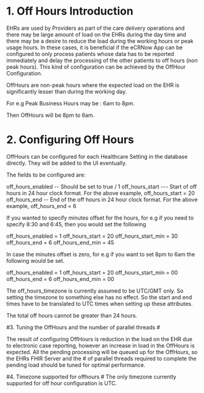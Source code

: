 # 1. Off Hours Introduction #

EHRs are used by Providers as part of the care delivery operations and there may be large amount of load on the EHRs during the day time and there may be a desire
to reduce the load during the working hours or peak usage hours. 
In these cases, it is beneficial if the eCRNow App can be configured to only process patients whose data has to be reported immediately and delay the processing of the other patients to 
off hours (non peak hours). This kind of configuration can be achieved by the OffHour Configuration.

OffHours are non-peak hours where the expected load on the EHR is significantly lesser than during the working day.

For e.g Peak Business Hours may be : 6am to 8pm.

Then OffHours will be 8pm to 6am.

# 2. Configuring Off Hours # 

OffHours can be configured for each Healthcare Setting in the database directly. They will be added to the UI eventually.

The fields to be configured are: 

off_hours_enabled -- Should be set to true / 1
off_hours_start --- Start of off hours in 24 hour clock format. For the above example, off_hours_start = 20
off_hours_end -- End of the off hours in 24 hour clock format. For the above example, off_hours_end = 6

If you wanted to specify minutes offset for the hours, for e.g if you need to specify 8:30 and 6:45, 
then you would set the following

off_hours_enabled = 1
off_hours_start = 20
off_hours_start_min = 30
off_hours_end = 6
off_hours_end_min = 45

In case the minutes offset is zero, for e.g if you want to set 8pm to 6am the following would be set.

off_hours_enabled = 1
off_hours_start = 20
off_hours_start_min = 00
off_hours_end = 6
off_hours_end_min = 00

The off_hours_timezone is currently assumed to be UTC/GMT only. So setting the timezone to something else has no effect.
So the start and end times have to be translated to UTC times when setting up these attributes.

The total off hours cannot be greater than 24 hours.

#3. Tuning the OffHours and the number of parallel threads #

The result of configuring OffHours is reduction in the load on the EHR due to electronic case reporting, however an increase in load in the OffHours is expected.
All the pending processing will be queued up for the OffHours, so the EHRs FHIR Server and the # of parallel threads required to complete the 
pending load should be tuned for optimal performance.   

#4. Timezone supported for offhours #
The only timezone currently supported for off hour configuration is UTC.
